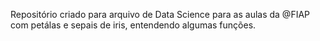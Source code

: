 Repositório criado para arquivo de Data Science para as aulas da @FIAP com petálas e sepais de iris, entendendo algumas funções.
